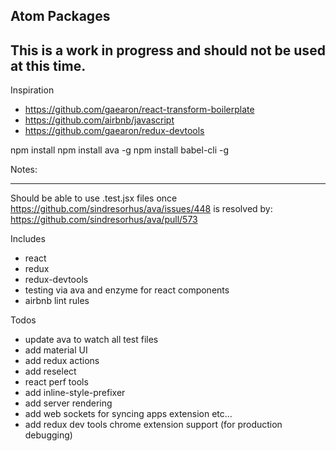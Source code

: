 Atom Packages
-------
This is a work in progress and should not be used at this time.
------

Inspiration
* https://github.com/gaearon/react-transform-boilerplate
* https://github.com/airbnb/javascript
* https://github.com/gaearon/redux-devtools

npm install
npm install ava -g
npm install babel-cli -g

Notes:
_____________

Should be able to use .test.jsx files once https://github.com/sindresorhus/ava/issues/448 is resolved by: https://github.com/sindresorhus/ava/pull/573

Includes
* react
* redux
* redux-devtools
* testing via ava and enzyme for react components
* airbnb lint rules

Todos

* update ava to watch all test files
* add material UI
* add redux actions
* add reselect
* react perf tools
* add inline-style-prefixer
* add server rendering
* add web sockets for syncing apps extension etc...
* add redux dev tools chrome extension support (for production debugging)
